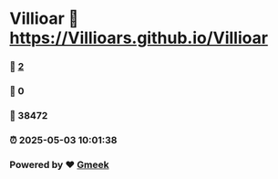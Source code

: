 # Villioar :link: https://Villioars.github.io/Villioar 
### :page_facing_up: [2](https://Villioars.github.io/Villioar/tag.html) 
### :speech_balloon: 0 
### :hibiscus: 38472 
### :alarm_clock: 2025-05-03 10:01:38 
### Powered by :heart: [Gmeek](https://github.com/Meekdai/Gmeek)
